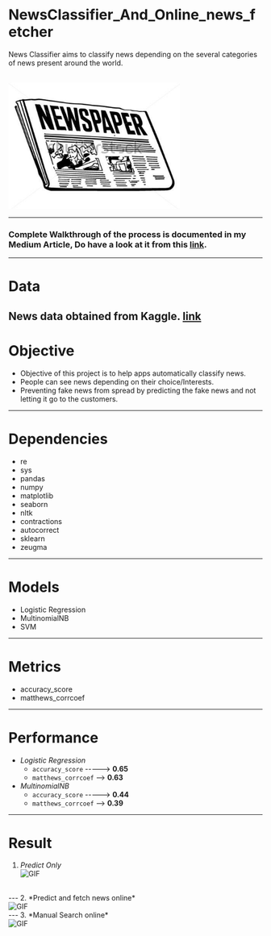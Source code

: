 # **NewsClassifier_And_Online_news_fetcher**


News Classifier aims to classify news depending on the several categories of news present around the world.

</br>
<img alt="GIF" src="GIF/newspaper-clipart-black-and-white-8.jpg" width="340" height="250" />
</br>

---

### **Complete Walkthrough** of the process is documented in my **Medium Article**, Do have a look at it from this [link](https://abhigyan-singh282.medium.com/building-containerizing-and-deploying-a-news-classifier-app-e5eb09dfbb3e).
---
# **Data**
News data obtained from Kaggle. [link](https://www.kaggle.com/rmisra/news-category-dataset)
</br>
---

# **Objective**
- Objective of this project is to help apps automatically classify news.
- People can see news depending on their choice/Interests.
- Preventing fake news from spread by predicting the fake news and not letting it go to the customers.
---

# **Dependencies**
- re
- sys
- pandas
- numpy
- matplotlib
- seaborn
- nltk
- contractions
- autocorrect
- sklearn
- zeugma
---
# **Models**
- Logistic Regression
- MultinomialNB
- SVM
---
# **Metrics**
- accuracy_score
- matthews_corrcoef
---
# **Performance**
- *Logistic Regression* 
  - `accuracy_score` -----> **0.65**
  - `matthews_corrcoef` --> **0.63**
- *MultinomialNB*
  - `accuracy_score` -----> **0.44**
  - `matthews_corrcoef` --> **0.39**

---
# **Result**
1. *Predict Only*</br>
    <img alt="GIF" src="GIF/Onlypredict.gif"/>
</br>
---
2. *Predict and fetch news online*</br>
    <img alt="GIF" src="GIF/predictandfetch.gif" />
</br>
---
3. *Manual Search online*</br>
    <img alt="GIF" src="GIF/manual.gif" />

